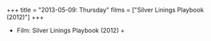+++
title = "2013-05-09: Thursday"
films = ["Silver Linings Playbook (2012)"]
+++


* Film: Silver Linings Playbook (2012) +
